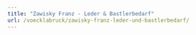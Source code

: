 ```yaml
---
title: "Zawisky Franz - Leder & Bastlerbedarf"
url: /voecklabruck/zawisky-franz-leder-und-bastlerbedarf/
---
```

